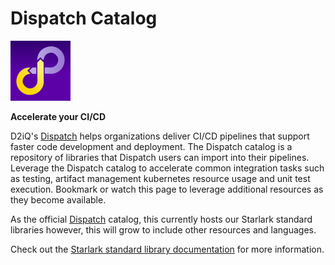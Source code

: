 # Dispatch Catalog

![Image description](./images/dispatch-service-icon--medium.png)

**Accelerate your CI/CD**

D2iQ's [Dispatch](https://d2iq.com/solutions/ksphere/dispatch) helps organizations deliver CI/CD pipelines that support faster code development and deployment. The Dispatch catalog is a repository of libraries that Dispatch users can import into their pipelines.  Leverage the Dispatch catalog to accelerate common integration tasks such as testing, artifact management kubernetes resource usage and unit test execution. Bookmark or watch this page to leverage additional resources as they become available.

As the official [Dispatch](https://docs.d2iq.com/ksphere/dispatch/latest/) catalog, this currently hosts our Starlark standard libraries however, this will grow to include other resources and languages.

Check out the [Starlark standard library documentation](./docs/starlark/) for more information.

